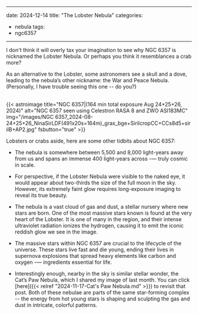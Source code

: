 ------
date: 2024-12-14
title: "The Lobster Nebula"
categories:
- nebula
tags:
- ngc6357
---
  

<!--more-->
I don't think it will overly tax your imagination to see why NGC 6357 is nicknamed the Lobster Nebula. Or perhaps you think it  resemblances a crab more?
  
<!--more-->
As an alternative to the Lobster, some astronomers see a skull and a dove, leading to the nebula’s other nickname: the War and Peace Nebula.
(Personally, I have trouble seeing this one -- do you?)
   
<br>
{{< astroimage
title="NGC 6357|(164 min total exposure Aug 24+25+26, 2024)"
   alt="NGC 6357 seen using Celestron RASA 8 and ZWO ASI183MC"
   img="/images/NGC 6357_2024-08-24+25+26_NinaSirLDF(491x20s=164m)_grax_bge+SirilcropCC+CCs8d5+sirilB+AP2.jpg"
   fsbutton="true"
>}}
   
<br>

Lobsters or crabs aside, here are some other tidbits about NGC 6357:

- The nebula is somewhere between 5,500 and 8,000 light-years away from us and spans an immense 400 light-years across -— truly cosmic in scale.

- For perspective, if the Lobster Nebula were visible to the naked eye, it would appear about two-thirds the size of the full moon in the sky. However, its extremely faint glow requires long-exposure imaging to reveal its true beauty.

- The nebula is a vast cloud of gas and dust, a stellar nursery where new stars are born. 
One of the most massive stars known is found at the very heart of the Lobster.
It is one of many in the region, and their intense ultraviolet radiation ionizes the hydrogen, causing it to emit the iconic reddish glow we see in the image.

- The massive stars within NGC 6357 are crucial to the lifecycle of the universe. These stars live fast and die young, ending their lives in supernova explosions that spread heavy elements like carbon and oxygen -— ingredients essential for life.

- Interestingly enough, nearby in the sky is similar stellar wonder, the Cat’s Paw Nebula, which I shared my image of last month. 
You can click [here]({{< relref "2024-11-17-Cat's Paw Nebula.md" >}})
to revisit that post.
Both of these nebulae are parts of the same star-forming complex -- the energy from hot young stars is shaping and sculpting the gas and dust in intricate, colorful patterns. 